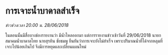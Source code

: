 ---
---

# การเจาะน้ำบาดาลสำเร็จ

_ข่าวช่วงเวลา 20.00 น. 28/06/2018_

ในตอนนั้นมีสื่อบางช่องรายงานว่า มีน้ำไหลออกมา แต่การรายงานข่าวเช้าวันที่ 29/06/2018 นายกสมาคมน้ำบาดาลไทย นายสุรทิน ชัยชมพู ยืนยันว่าการเจาะยังไม่สำเร็จ เพราะปริมาณน้ำที่ได้จากหลุมที่เจาะไปน้อยเกินไป จึงมีการหยุดและเปลี่ยนแผนใหม่
